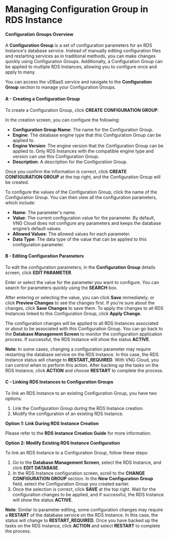 # Managing Configuration Group in RDS Instance

#### Configuration Groups Overview

A **Configuration Group** is a set of configuration parameters for an RDS Instance's database service. Instead of manually editing configuration files and restarting services as in traditional methods, you can make changes quickly using Configuration Groups. Additionally, a Configuration Group can be applied to multiple RDS Instances, allowing you to configure once and apply to many.

You can access the vDBaaS service and navigate to the **Configuration Group** section to manage your Configuration Groups.

#### A - Creating a Configuration Group

To create a Configuration Group, click **CREATE CONFIGURATION GROUP**.

In the creation screen, you can configure the following:

* **Configuration Group Name**: The name for the Configuration Group.
* **Engine**: The database engine type that this Configuration Group can be applied to.
* **Engine Version**: The engine version that the Configuration Group can be applied to. Only RDS Instances with the compatible engine type and version can use this Configuration Group.
* **Description**: A description for the Configuration Group.

Once you confirm the information is correct, click **CREATE CONFIGURATION GROUP** at the top right, and the Configuration Group will be created.

To configure the values of the Configuration Group, click the name of the Configuration Group. You can then view all the configuration parameters, which include:

* **Name**: The parameter's name.
* **Value**: The current configuration value for the parameter. By default, VNG Cloud does not configure any parameters and keeps the database engine’s default values.
* **Allowed Values**: The allowed values for each parameter.
* **Data Type**: The data type of the value that can be applied to this configuration parameter.

#### B - Editing Configuration Parameters

To edit the configuration parameters, in the **Configuration Group** details screen, click **EDIT PARAMETER**.

Enter or select the value for the parameter you want to configure. You can search for parameters quickly using the **SEARCH** box.

After entering or selecting the value, you can click **Save** immediately, or click **Preview Changes** to see the changes first. If you're sure about the changes, click **Save Changes** to save them. To apply the changes to all RDS Instances linked to this Configuration Group, click **Apply Change**.

The configuration changes will be applied to all RDS Instances associated or about to be associated with this Configuration Group. You can go back to the **Database Management Screen** to monitor the configuration application process. If successful, the RDS Instance will show the status **ACTIVE**.

**Note**: In some cases, changing a configuration parameter may require restarting the database service on the RDS Instance. In this case, the RDS Instance status will change to **RESTART\_REQUIRED**. With VNG Cloud, you can control when to perform this action. After backing up the tasks on the RDS Instance, click **ACTION** and choose **RESTART** to complete the process.

#### C - Linking RDS Instances to Configuration Groups

To link an RDS Instance to an existing Configuration Group, you have two options:

1. Link the Configuration Group during the RDS Instance creation.
2. Modify the configuration of an existing RDS Instance.

**Option 1: Link During RDS Instance Creation**

Please refer to the **RDS Instance Creation Guide** for more information.

**Option 2: Modify Existing RDS Instance Configuration**

To link an RDS Instance to a Configuration Group, follow these steps:

1. Go to the **Database Management Screen**, select the RDS Instance, and click **EDIT DATABASE**.
2. In the RDS Instance configuration screen, scroll to the **CHANGE CONFIGURATION GROUP** section. In the **New Configuration Group** field, select the Configuration Group you created earlier.
3. Once the selection is correct, click **SAVE** at the top right. Wait for the configuration changes to be applied, and if successful, the RDS Instance will show the status **ACTIVE**.

**Note**: Similar to parameter editing, some configuration changes may require a **RESTART** of the database service on the RDS Instance. In this case, the status will change to **RESTART\_REQUIRED**. Once you have backed up the tasks on the RDS Instance, click **ACTION** and select **RESTART** to complete the process.
